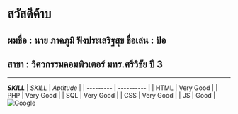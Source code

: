# **สวัสดีค้าบ**
## ผมชื่อ : นาย ภาคภูมิ ฟังประเสริฐสุข ชื่อเล่น : ป้อ
## สาขา : วิศวกรรมคอมพิวเตอร์ มทร.ศรีวิชัย ปี 3
---
**_SKILL_**
| _SKILL_ | _Aptitude_ |
| --------- | ---------- |
|  HTML   |    Very Good   |
|   PHP   |    Very Good   |
|   SQL   |    Very Good   |
|   CSS   |    Very Good   |
|   JS   |    Good   |
![Google ](https://i.pinimg.com/originals/8c/88/73/8c88739aa51efb2ed8dcd451cffde43e.jpg)